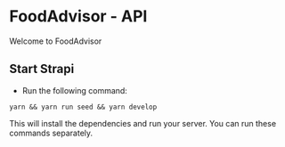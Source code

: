 # FoodAdvisor - API

Welcome to FoodAdvisor

## Start Strapi

- Run the following command:

```
yarn && yarn run seed && yarn develop
```

This will install the dependencies and run your server. You can run these commands separately.
